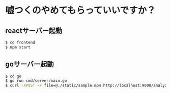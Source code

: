 # 嘘つくのやめてもらっていいですか？

## reactサーバー起動
```bash
$ cd frontend
$ npm start

```
## goサーバー起動
```bash
$ cd go
$ go run cmd/server/main.go
$ curl -XPOST -F file=@./static/sample.mp4 http://localhost:9000/analyze
```
